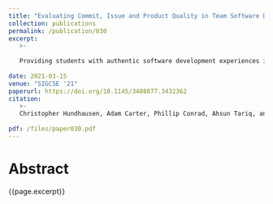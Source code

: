 ```yaml
---
title: "Evaluating Commit, Issue and Product Quality in Team Software Development Projects"
collection: publications
permalink: /publication/030
excerpt:
   >-
   
   Providing students with authentic software development experiences is essential to preparing them for careers in industry. To that end, many undergraduate courses include a team-based software development experience in which each team works on a different software project. This raises significant challenges for assessing student work and measuring the impact of pedagogical interventions: What do we measure and how, when each team is working on a different project? To address this question, we present a collection of metrics developed using the Goal-Question-Metric framework from the empirical software engineering literature, and an empirical study in which we applied those metrics to assess 23 team software projects involving 94 students at three institutions. Study results suggest that these metrics, which gauge commit, issue, and overall product quality, are sensitive to differences in the quality of teams' processes and products. This work contributes a new metric-based approach to evaluating key aspects of software development processes and products in a wide variety of computing courses.
   
date: 2021-03-15 
venue: "SIGCSE '21"
paperurl: https://doi.org/10.1145/3408877.3432362
citation:
   >-
   Christopher Hundhausen, Adam Carter, Phillip Conrad, Ahsun Tariq, and Olusola Adesope. 2021. Evaluating Commit, Issue and Product Quality in Team Software Development Projects. In Proceedings of the 52nd ACM Technical Symposium on Computer Science Education (SIGCSE '21). Association for Computing Machinery, New York, NY, USA, 108–114. DOI:https://doi.org/10.1145/3408877.3432362
   
pdf: /files/paper030.pdf
---
```


# Abstract

{{page.excerpt}}
